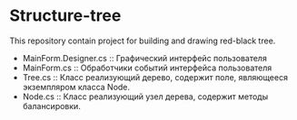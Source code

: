 # Structure-tree
This repository contain project for building and drawing red-black tree.
- MainForm.Designer.cs  :: Графический интерфейс пользователя
- MainForm.cs :: Обработчики событий интерфейса пользователя
- Tree.cs :: Класс реализующий дерево, содержит поле, являющееся экземпляром класса Node.
- Node.cs :: Класс реализующий узел дерева, содержит методы балансировки.
